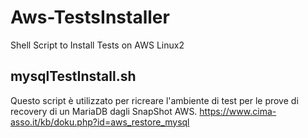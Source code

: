 # Aws-TestsInstaller
Shell Script to Install Tests on AWS Linux2
## mysqlTestInstall.sh
Questo script è utilizzato per ricreare l'ambiente di test per le prove di recovery di un MariaDB dagli SnapShot AWS.
https://www.cima-asso.it/kb/doku.php?id=aws_restore_mysql
